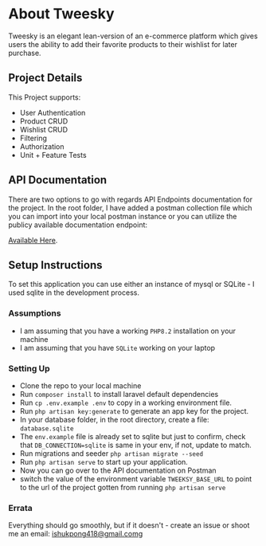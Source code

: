 # About Tweesky

Tweesky is an elegant lean-version of an e-commerce platform which gives users the ability to add their 
favorite products to their wishlist for later purchase.

## Project Details

This Project supports:
- User Authentication
- Product CRUD
- Wishlist CRUD
- Filtering
- Authorization
- Unit + Feature Tests


## API Documentation

There are two options to go with regards API Endpoints documentation for the project.
In the root folder, I have added a postman collection file which you can import into
your local postman instance or you can utilize the publicy available documentation endpoint:


[Available Here](https://documenter.getpostman.com/view/37632424/2sB2qWGimG).

## Setup Instructions 

To set this application you can use either an instance of mysql or SQLite - I used sqlite in the development process.

### Assumptions
- I am assuming that you have a working `PHP8.2` installation on your machine
- I am assuming that you have `SQLite` working on your laptop


### Setting Up
- Clone the repo to your local machine
- Run `composer install` to install laravel default dependencies
- Run `cp .env.example .env` to copy in a working environment file.
- Run `php artisan key:generate` to generate an app key for the project.
- In your database folder, in the root directory, create a file: `database.sqlite`
- The `env.example` file is already set to sqlite but just to confirm, check that `DB_CONNECTION=sqlite` 
is same in your env, if not, update to match.
- Run migrations and seeder `php artisan migrate --seed`
- Run `php artisan serve` to start up your application.
- Now you can go over to the API documentation on Postman
- switch the value of the environment variable `TWEEKSY_BASE_URL` to point to the url of the project gotten from 
running `php artisan serve`


### Errata 
Everything should go smoothly, but if it doesn't - create an issue or shoot me an email: ishukpong418@gmail.comg
